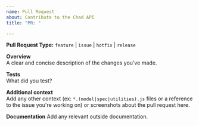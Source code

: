```yaml
---
name: Pull Request
about: Contribute to the Chad API 
title: "PR: "

---
```


**Pull Request Type:**  `feature` | `issue` | `hotfix` | `release`

**Overview**  
A clear and concise description of the changes you've made.

**Tests**  
What did you test?

**Additional context**  
Add any other context (ex: `*.(model|spec|utilities).js` files or a reference to
the issue you're working on) or screenshots about the pull request here.  

**Documentation**
Add any relevant outside documentation.
